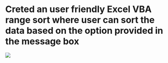 # Creted an user friendly Excel VBA range sort where user can sort the data based on the option provided in the message box
<centre><img src="/Tableau sales insight.jpg"></centre>
